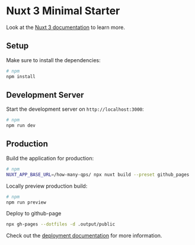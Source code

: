 # Nuxt 3 Minimal Starter

Look at the [Nuxt 3 documentation](https://nuxt.com/docs/getting-started/introduction) to learn more.

## Setup

Make sure to install the dependencies:

```bash
# npm
npm install
```

## Development Server

Start the development server on `http://localhost:3000`:

```bash
# npm
npm run dev
```

## Production

Build the application for production:

```bash
# npm
NUXT_APP_BASE_URL=/how-many-qps/ npx nuxt build --preset github_pages
```

Locally preview production build:

```bash
# npm
npm run preview
```

Deploy to github-page

```bash
npx gh-pages --dotfiles -d .output/public
```

Check out the [deployment documentation](https://nuxt.com/docs/getting-started/deployment) for more information.
